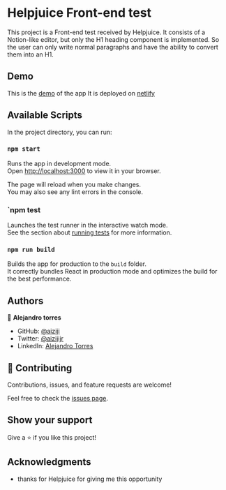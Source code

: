 # Helpjuice Front-end test

This project is a Front-end test received by Helpjuice.
It consists of a Notion-like editor, but only the H1 heading component is implemented. So the user can only write normal paragraphs and have the ability to convert them into an H1.

## Demo

This is the [demo](https://helpjiuce-front-end-test.netlify.app/) of the app
It is deployed on [netlify](https://app.netlify.com/start)

## Available Scripts

In the project directory, you can run:

### `npm start`

Runs the app in development mode.\
Open [http://localhost:3000](http://localhost:3000) to view it in your browser.

The page will reload when you make changes.\
You may also see any lint errors in the console.

### `npm test

Launches the test runner in the interactive watch mode.\
See the section about [running tests](https://facebook.github.io/create-react-app/docs/running-tests) for more information.

### `npm run build`

Builds the app for production to the `build` folder.\
It correctly bundles React in production mode and optimizes the build for the best performance.

## Authors

👤 **Alejandro torres**

- GitHub: [@aiziji](https://github.com/aizjicod)
- Twitter: [@aizijijr](https://twitter.com/aizijijr)
- LinkedIn: [Alejandro Torres](https://www.linkedin.com/in/aiziji/)


## 🤝 Contributing

Contributions, issues, and feature requests are welcome!

Feel free to check the [issues page](https://github.com/aizjicod/helpjiuce-front-end-test/issues).

## Show your support

Give a ⭐️ if you like this project!

## Acknowledgments

- thanks for Helpjuice for giving me this opportunity